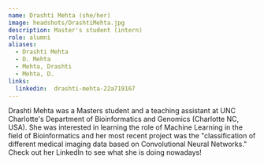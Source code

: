 ```yaml
---
name: Drashti Mehta (she/her)
image: headshots/DrashtiMehta.jpg
description: Master's student (intern)
role: alumni
aliases:
  - Drashti Mehta
  - D. Mehta
  - Mehta, Drashti
  - Mehta, D.
links:
  linkedin:  drashti-mehta-22a719167
---
```


Drashti Mehta was a Masters student and a teaching assistant at UNC Charlotte's Department of Bioinformatics and Genomics (Charlotte NC, USA). She was interested in learning the role of Machine Learning in the field of Bioinformatics and her most recent project was the "classification of different medical imaging data based on Convolutional Neural Networks." Check out her LinkedIn to see what she is doing nowadays!
